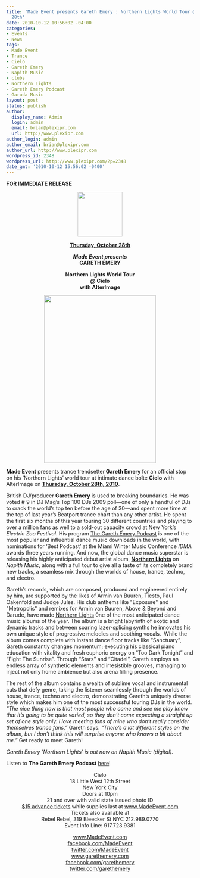 ```yaml
---
title: 'Made Event presents Gareth Emery : Northern Lights World Tour @ Cielo - October
  28th'
date: 2010-10-12 10:56:02 -04:00
categories:
- Events
- News
tags:
- Made Event
- Trance
- Cielo
- Gareth Emery
- Napith Music
- clubs
- Northern Lights
- Gareth Emery Podcast
- Garuda Music
layout: post
status: publish
author:
  display_name: Admin
  login: admin
  email: brian@plexipr.com
  url: http://www.plexipr.com
author_login: admin
author_email: brian@plexipr.com
author_url: http://www.plexipr.com
wordpress_id: 2348
wordpress_url: http://www.plexipr.com/?p=2348
date_gmt: '2010-10-12 15:56:02 -0400'
---
```


<p style="text-align: left;"><strong>FOR IMMEDIATE RELEASE</strong></p>
<p style="text-align: center;"><a href="http://www.plexipr.com/wp-content/uploads/2010/10/plexipr_madecircle120.gif"><img class="alignnone size-full wp-image-2349" title="plexipr_madecircle120" src="http://www.plexipr.com/wp-content/uploads/2010/10/plexipr_madecircle120.gif" alt="" width="120" height="120" /></a></p>
<p style="text-align: center;"><span style="text-decoration: underline;"><strong>Thursday, October 28th</strong></span></p>
<p style="text-align: center;"><em><strong>Made Event presents<br />
</strong></em><strong>GARETH EMERY</strong></p>
<p style="text-align: center;"><strong>Northern Lights World Tour</strong><br />
<strong>@ Cielo<br />
with AlterImage</strong></p>
<p style="text-align: center;"><strong><a href="http://www.plexipr.com/wp-content/uploads/2010/10/102810.jpg"><img class="alignnone size-full wp-image-2350" title="102810" src="http://www.plexipr.com/wp-content/uploads/2010/10/102810.jpg" alt="" width="300" height="450" /></a><br />
</strong></p>
<p><strong>Made Event</strong> presents trance trendsetter<strong> Gareth Emery </strong>for an official stop on his ‘Northern Lights’ world tour at intimate dance boîte <strong>Cielo</strong> with AlterImage on <span style="text-decoration: underline;"><strong>Thursday, October 28th, 2010</strong></span>.</p>
<p>British DJ/producer <strong>Gareth Emery</strong> is used to breaking boundaries. He was voted # 9 in DJ Mag’s Top 100 DJs 2009 poll—one of only a handful of DJs to crack the world’s top ten before the age of 30—and spent more time at the top of last year’s Beatport trance chart than any other artist. He spent the first six months of this year touring 30 different countries and playing to over a million fans as well to a sold-out capacity crowd at New York’s <em>Electric Zoo Festival</em>. His program <a href="http://www.garethemery.com/podcast/podcast_109/"><span style="text-decoration: underline;">The Gareth Emery Podcast</span></a> is one of the most popular and influential dance music downloads in the world, with nominations for ‘Best Podcast’ at the Miami Winter Music Conference <em>IDMA</em> awards three years running. And now, the global dance music superstar is releasing his highly anticipated debut artist album, <span style="text-decoration: underline;"><strong>Northern Lights</strong></span> on <em>Napith Music</em>, along with a full tour to give all a taste of its completely brand new tracks, a seamless mix through the worlds of house, trance, techno, and electro.</p>
<p>Gareth’s records, which are composed, produced and engineered entirely by him, are supported by the likes of Armin van Buuren, Tiesto, Paul Oakenfold and Judge Jules. His club anthems like "Exposure" and "Metropolis" and remixes for Armin van Buuren, Above &amp; Beyond and Darude, have made <span style="text-decoration: underline;">Northern Lights</span> 0ne of the most anticipated dance music albums of the year. The album is a bright labyrinth of exotic and dynamic tracks and between soaring lazer-splicing synths he innovates his own unique style of progressive melodies and soothing vocals.  While the album comes complete with instant dance floor tracks like “Sanctuary”, Gareth constantly changes momentum; executing his classical piano education with vitality and fresh euphoric energy on “Too Dark Tonight” and “Fight The Sunrise”. Through “Stars” and “Citadel”, Gareth employs an endless array of synthetic elements and irresistible grooves, managing to inject not only home ambience but also arena filling presence.</p>
<p>The rest of the album contains a wealth of sublime vocal and instrumental cuts that defy genre, taking the listener seamlessly through the worlds of house, trance, techno and electro, demonstrating Gareth’s uniquely diverse style which makes him one of the most successful touring DJs in the world. <em>“The nice thing now is that most people who come and see me play know that it’s going to be quite varied, so they don’t come expecting a straight up set of one style only. I love meeting fans of mine who don’t really consider themselves trance fans,”</em> Gareth says. <em>“There’s a lot different styles on the album, but I don’t think this will surprise anyone who knows a bit about me.”</em> Get ready to meet Gareth!</p>
<p><em>Gareth Emery 'Northern Lights' is out now on Napith Music (digital).</em></p>
<p>Listen to <strong>The Gareth Emery Podcast</strong> <a href="http://www.garethemery.com/podcast/podcast_109/">here</a>!</p>
<p style="text-align: center;">Cielo<br />
18 Little West 12th Street<br />
New York City<br />
Doors at 10pm<br />
21 and over with valid state issued photo ID<br />
<a href="http://www.ticketweb.com/t3/sale/SaleEventDetail?dispatch=loadSelectionData&amp;eventId=3179375&amp;REFID=pr">$</a><a href="http://www.ticketweb.com/t3/sale/SaleEventDetail?dispatch=loadSelectionData&amp;eventId=3179375&amp;REFID=pr">15 advance tickets</a> while supplies last at <a href="http://www.madeevent.com/">www.MadeEvent.com</a><br />
Tickets also available at<br />
Rebel Rebel, 319 Bleecker St NYC 212.989.0770<br />
Event Info Line: 917.723.9381</p>
<p style="text-align: center;"><a href="http://www.madeevent.com/">www.MadeEvent.com</a><br />
<a href="http://www.facebook.com/MadeEvent">facebook.com/MadeEvent</a><br />
<a href="http://twitter.com/MadeEvent">twitter.com/MadeEvent</a><br />
<a href="http://www.garethemery.com/">www.garethemery.com</a><br />
<a href="http://www.facebook.com/garethemery">facebook.com/garethemery</a><br />
<a href="http://twitter.com/garethemery">twitter.com/garethemery</a></p>
